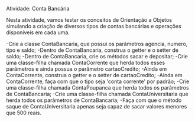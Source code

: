 Atividade: Conta Bancária

Nesta atividade, vamos testar os conceitos de Orientação a Objetos simulando a criação de diversos tipos de contas bancárias e operações disponíveis em cada uma.

-Crie a classe ContaBancaria, que possui os parâmetros agencia, numero, tipo e saldo;
-Dentro de ContaBancaria, construa o getter e o setter de saldo;
-Dentro de ContaBancaria, crie os métodos sacar e depositar;
-Crie uma classe-filha chamada ContaCorrente que herda todos esses parâmetros e ainda possua o parâmetro cartaoCredito;
-Ainda em ContaCorrente, construa o getter e o setter de cartaoCredito;
-Ainda em ContaCorrente, faça com que o tipo seja 'conta corrente' por padrão;
-Crie uma classe-filha chamada ContaPoupanca que herda todos os parâmetros de ContaBancaria;
-Crie uma classe-filha chamada ContaUniversitaria que herda todos os parâmetros de ContaBancaria;
-Faça com que o método saque de ContaUniversitaria apenas seja capaz de sacar valores menores que 500 reais.